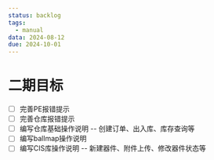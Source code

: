 ```yaml
---
status: backlog
tags:
  - manual
data: 2024-08-12
due: 2024-10-01
---
```


# 二期目标
- [ ] 完善PE报错提示
- [ ] 完善仓库报错提示
- [ ] 编写仓库基础操作说明 -- 创建订单、出入库、库存查询等
- [ ] 编写ballmap操作说明
- [ ] 编写CIS库操作说明 -- 新建器件、附件上传、修改器件状态等
